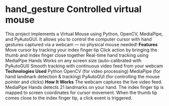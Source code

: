 # hand_gesture Controlled virtual mouse
This project implements a Virtual Mouse using Python, OpenCV, MediaPipe, and PyAutoGUI.
It allows you to control the computer cursor with hand gestures captured via a webcam — no physical mouse needed! 
**Features**
Move cursor by tracking your index finger tip
Click action by bringing the thumb and index finger close together
Real-time hand tracking using MediaPipe Hands
Works on any screen size (auto-calibrated with PyAutoGUI)
Smooth tracking with continuous video feed from your webcam
**Technologies Used**
Python
OpenCV (for video processing)
MediaPipe (for hand landmark detection & tracking)
PyAutoGUI (for controlling the mouse pointer and clicks)
**How It Works**
The webcam captures the live video feed.
MediaPipe Hands detects 21 landmarks on your hand.
The index finger tip is mapped to screen coordinates for cursor movement.
When the thumb tip comes close to the index finger tip, a click event is triggered.
